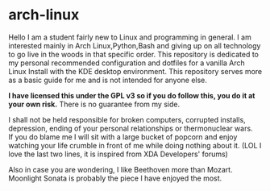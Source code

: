 # arch-linux
Hello I am a student fairly new to Linux and programming in general.
I am interested mainly in Arch Linux,Python,Bash and giving up on all technology to go live in the woods in that specific order.
This repository is dedicated to my personal recommended configuration and dotfiles for a vanilla Arch Linux Install with the KDE desktop environment.
This repository serves more as a basic guide for me and is not intended for anyone else.<br/>

**I have licensed this under the GPL v3 so if you do follow this, you do it at your own risk.** There is no guarantee from my side. <br/>

I shall not be held responsible for broken computers, corrupted installs, depression, ending of your personal relationships or thermonuclear wars.<br/>
If you do blame me I will sit with a large bucket of popcorn and enjoy watching your life crumble in front of me while doing nothing about it.
(LOL I love the last two lines, it is inspired from XDA Developers' forums)<br/>

Also in case you are wondering, I like Beethoven more than Mozart. Moonlight Sonata is probably the piece I have enjoyed the most.
